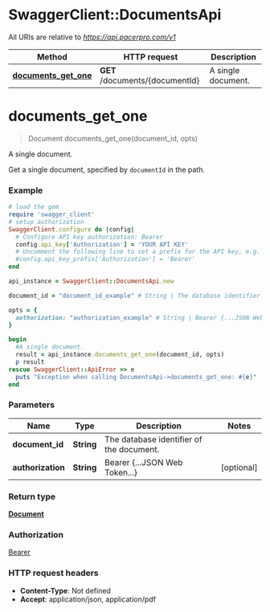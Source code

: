 # SwaggerClient::DocumentsApi

All URIs are relative to *https://api.pacerpro.com/v1*

Method | HTTP request | Description
------------- | ------------- | -------------
[**documents_get_one**](DocumentsApi.md#documents_get_one) | **GET** /documents/{documentId} | A single document.


# **documents_get_one**
> Document documents_get_one(document_id, opts)

A single document.

Get a single document, specified by `documentId` in the path.

### Example
```ruby
# load the gem
require 'swagger_client'
# setup authorization
SwaggerClient.configure do |config|
  # Configure API key authorization: Bearer
  config.api_key['Authorization'] = 'YOUR API KEY'
  # Uncomment the following line to set a prefix for the API key, e.g. 'Bearer' (defaults to nil)
  #config.api_key_prefix['Authorization'] = 'Bearer'
end

api_instance = SwaggerClient::DocumentsApi.new

document_id = "document_id_example" # String | The database identifier of the document.

opts = { 
  authorization: "authorization_example" # String | Bearer {...JSON Web Token...}
}

begin
  #A single document.
  result = api_instance.documents_get_one(document_id, opts)
  p result
rescue SwaggerClient::ApiError => e
  puts "Exception when calling DocumentsApi->documents_get_one: #{e}"
end
```

### Parameters

Name | Type | Description  | Notes
------------- | ------------- | ------------- | -------------
 **document_id** | **String**| The database identifier of the document. | 
 **authorization** | **String**| Bearer {...JSON Web Token...} | [optional] 

### Return type

[**Document**](Document.md)

### Authorization

[Bearer](../README.md#Bearer)

### HTTP request headers

 - **Content-Type**: Not defined
 - **Accept**: application/json, application/pdf



